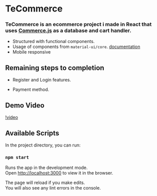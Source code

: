 # TeCommerce

### TeCommerce is an ecommerce project i made in React that uses [Commerce.js](https://commercejs.com/) as a database and cart handler.
* Structured with functional components.
* Usage of components from `material-ui/core`. [documentation](https://next.material-ui.com/)
* Mobile responsive

## Remaining steps to completion

* Register and Login features.

* Payment method.


## Demo Video


[!video](https://user-images.githubusercontent.com/79989252/126049791-169e2377-f005-4fa9-a114-1fbca492719d.mp4)



## Available Scripts

In the project directory, you can run:

### `npm start`

Runs the app in the development mode.\
Open [http://localhost:3000](http://localhost:3000) to view it in the browser.

The page will reload if you make edits.\
You will also see any lint errors in the console.
